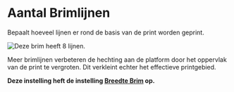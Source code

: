Aantal Brimlijnen
====
Bepaalt hoeveel lijnen er rond de basis van de print worden geprint.

![Deze brim heeft 8 lijnen.](../../../articles/images/brim_width.svg)

Meer brimlijnen verbeteren de hechting aan de platform door het oppervlak van de print te vergroten. Dit verkleint echter het effectieve printgebied.

**Deze instelling heft de instelling [Breedte Brim](brim_width.md) op.**